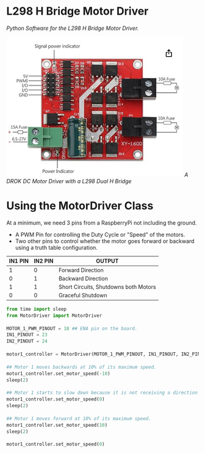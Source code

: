 # L298 H Bridge Motor Driver
_Python Software for the L298 H Bridge Motor Driver._

![alt text](<README IMAGES/DROK DC Motor Driver.png>)
_A DROK DC Motor Driver with a L298 Dual H Bridge_

# Using the MotorDriver Class
At a minimum, we need 3 pins from a RaspberryPi not including the ground.

* A PWM Pin for controlling the Duty Cycle or "Speed" of the motors.
* Two other pins to control whether the motor goes forward or backward using a truth table configuration.

| IN1 PIN | IN2 PIN | OUTPUT |
| --- | --- | ------ |
| 1   | 0   | Forward Direction |
| 0   | 1   | Backward Direction |
| 1   | 1   | Short Circuits, Shutdowns both Motors |
| 0   | 0   | Graceful Shutdown |


```python
from time import sleep
from MotorDriver import MotorDriver

MOTOR_1_PWM_PINOUT = 18 ## ENA pin on the board.
IN1_PINOUT = 23
IN2_PINOUT = 24

motor1_controller = MotorDriver(MOTOR_1_PWM_PINOUT, IN1_PINOUT, IN2_PINOUT)

## Motor 1 moves backwards at 10% of its maximum speed.
motor1_controller.set_motor_speed(-10)
sleep(2)

## Motor 1 starts to slow down because it is not receiving a direction or speed at which to go to.
motor1_controller.set_motor_speed(0)
sleep(2)

## Motor 1 moves forward at 10% of its maximum speed.
motor1_controller.set_motor_speed(10)
sleep(2)

motor1_controller.set_motor_speed(0)
```